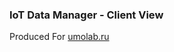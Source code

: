 ### IoT Data Manager - Client View

<!--<img src="https://cloud7.umolab.ru/about.png">
<img src="https://cloud7.umolab.ru/about1.png">
<img src="https://cloud7.umolab.ru/about2.png">
<img src="https://cloud7.umolab.ru/about3.png">-->

Produced For <a href="https://umolab.ru">umolab.ru</a>
